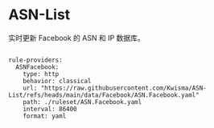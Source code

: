 
# ASN-List

实时更新 Facebook 的 ASN 和 IP 数据库。

<pre><code class="language-javascript">
rule-providers:
  ASNFacebook:
    type: http
    behavior: classical
    url: "https://raw.githubusercontent.com/Kwisma/ASN-List/refs/heads/main/data/Facebook/ASN.Facebook.yaml"
    path: ./ruleset/ASN.Facebook.yaml
    interval: 86400
    format: yaml
</code></pre>